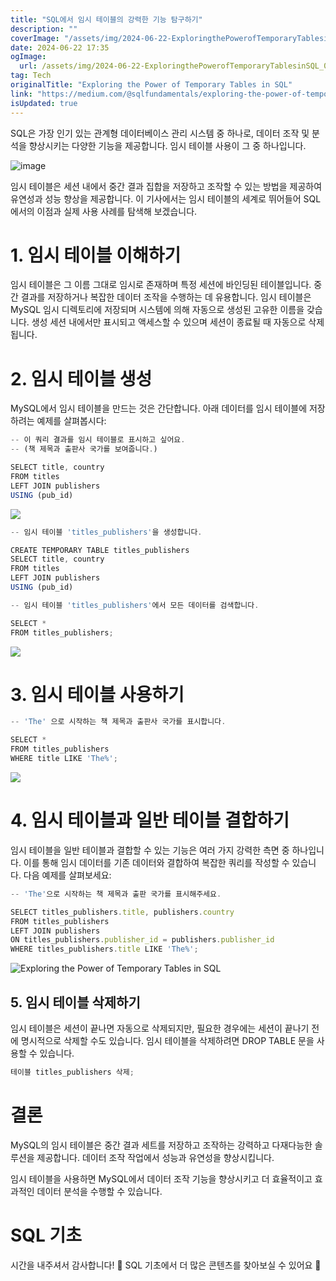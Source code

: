 ```yaml
---
title: "SQL에서 임시 테이블의 강력한 기능 탐구하기"
description: ""
coverImage: "/assets/img/2024-06-22-ExploringthePowerofTemporaryTablesinSQL_0.png"
date: 2024-06-22 17:35
ogImage:
  url: /assets/img/2024-06-22-ExploringthePowerofTemporaryTablesinSQL_0.png
tag: Tech
originalTitle: "Exploring the Power of Temporary Tables in SQL"
link: "https://medium.com/@sqlfundamentals/exploring-the-power-of-temporary-tables-in-sql-707254435566"
isUpdated: true
---
```


SQL은 가장 인기 있는 관계형 데이터베이스 관리 시스템 중 하나로, 데이터 조작 및 분석을 향상시키는 다양한 기능을 제공합니다. 임시 테이블 사용이 그 중 하나입니다.

![image](/assets/img/2024-06-22-ExploringthePowerofTemporaryTablesinSQL_0.png)

임시 테이블은 세션 내에서 중간 결과 집합을 저장하고 조작할 수 있는 방법을 제공하여 유연성과 성능 향상을 제공합니다. 이 기사에서는 임시 테이블의 세계로 뛰어들어 SQL에서의 이점과 실제 사용 사례를 탐색해 보겠습니다.

# 1. 임시 테이블 이해하기

<div class="content-ad"></div>

임시 테이블은 그 이름 그대로 임시로 존재하며 특정 세션에 바인딩된 테이블입니다. 중간 결과를 저장하거나 복잡한 데이터 조작을 수행하는 데 유용합니다. 임시 테이블은 MySQL 임시 디렉토리에 저장되며 시스템에 의해 자동으로 생성된 고유한 이름을 갖습니다. 생성 세션 내에서만 표시되고 액세스할 수 있으며 세션이 종료될 때 자동으로 삭제됩니다.

# 2. 임시 테이블 생성

MySQL에서 임시 테이블을 만드는 것은 간단합니다. 아래 데이터를 임시 테이블에 저장하려는 예제를 살펴봅시다:

```js
-- 이 쿼리 결과를 임시 테이블로 표시하고 싶어요.
-- (책 제목과 출판사 국가를 보여줍니다.)

SELECT title, country
FROM titles
LEFT JOIN publishers
USING (pub_id)
```

<div class="content-ad"></div>

<img src="/assets/img/2024-06-22-ExploringthePowerofTemporaryTablesinSQL_1.png" />

```js
-- 임시 테이블 'titles_publishers'을 생성합니다.

CREATE TEMPORARY TABLE titles_publishers
SELECT title, country
FROM titles
LEFT JOIN publishers
USING (pub_id)

-- 임시 테이블 'titles_publishers'에서 모든 데이터를 검색합니다.

SELECT *
FROM titles_publishers;
```

<img src="/assets/img/2024-06-22-ExploringthePowerofTemporaryTablesinSQL_2.png" />

# 3. 임시 테이블 사용하기

<div class="content-ad"></div>

```js
-- 'The' 으로 시작하는 책 제목과 출판사 국가를 표시합니다.

SELECT *
FROM titles_publishers
WHERE title LIKE 'The%';
```

<img src="/assets/img/2024-06-22-ExploringthePowerofTemporaryTablesinSQL_3.png" />

# 4. 임시 테이블과 일반 테이블 결합하기

임시 테이블을 일반 테이블과 결합할 수 있는 기능은 여러 가지 강력한 측면 중 하나입니다. 이를 통해 임시 데이터를 기존 데이터와 결합하여 복잡한 쿼리를 작성할 수 있습니다. 다음 예제를 살펴보세요:

<div class="content-ad"></div>

```js
-- 'The'으로 시작하는 책 제목과 출판 국가를 표시해주세요.

SELECT titles_publishers.title, publishers.country
FROM titles_publishers
LEFT JOIN publishers
ON titles_publishers.publisher_id = publishers.publisher_id
WHERE titles_publishers.title LIKE 'The%';
```

![Exploring the Power of Temporary Tables in SQL](/assets/img/2024-06-22-ExploringthePowerofTemporaryTablesinSQL_4.png)

## 5. 임시 테이블 삭제하기

임시 테이블은 세션이 끝나면 자동으로 삭제되지만, 필요한 경우에는 세션이 끝나기 전에 명시적으로 삭제할 수도 있습니다. 임시 테이블을 삭제하려면 DROP TABLE 문을 사용할 수 있습니다.

<div class="content-ad"></div>

```js
테이블 titles_publishers 삭제;
```

# 결론

MySQL의 임시 테이블은 중간 결과 세트를 저장하고 조작하는 강력하고 다재다능한 솔루션을 제공합니다. 데이터 조작 작업에서 성능과 유연성을 향상시킵니다.

임시 테이블을 사용하면 MySQL에서 데이터 조작 기능을 향상시키고 더 효율적이고 효과적인 데이터 분석을 수행할 수 있습니다.

<div class="content-ad"></div>

# SQL 기초

시간을 내주셔서 감사합니다! 🚀
SQL 기초에서 더 많은 콘텐츠를 찾아보실 수 있어요 💫
